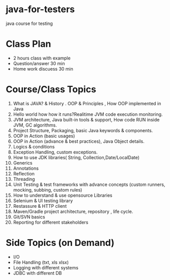 # java-for-testers

java course for testing

# Class Plan
- 2 hours class with example
- Question/answer 30 min
- Home work discuess 30 min

# Course/Class Topics
1. What is JAVA? & History . OOP & Principles , How OOP implemented in Java 
2. Hello world how how it runs?Realitime JVM code execution monitoring. 
3. JVM architecture, Java built-in tools & support, How code RUN inside JVM, GC algorithms. 
4. Project Structure, Packaging, basic Java keywords & components. 
5. OOP in Action (basic usages)
6. OOP in Action (advance & best practices), Java Object details. 
7. Logics & conditions
8. Exception Handling, custom exceptions.  
9. How to use JDK libraries( String, Collection,Date/LocalDate)
10. Generics
11. Annotations
12. Reflection
13. Threading
14. Unit Testing & test frameworks with advance concepts (custom runners, mocking, subbing, custom rules)
15. How to understand & use opensource Libraries 
16. Selenium & UI testing library 
17. Restassure & HTTP client 
18. Maven/Gradle project architecture, repository , life cycle. 
19. Git/SVN basics
20. Reporting for different stakeholders

# Side Topics (on Demand)
- I/O 
- File Handling (txt, xls xlsx) 
- Logging with different systems
- JDBC with different DB
